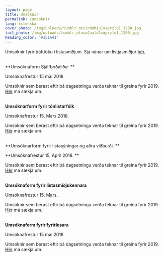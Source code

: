 ```yaml
---
layout: page
title: Umsóknir
permalink: /umsoknir
lang: íslenska
cover_photo: /img/uploads/tumblr_otcin0mhju1vaprzlo1_1280.jpg
tail_photo: /img/uploads/tumblr_otasw2uald1vaprzlo1_1280.jpg
heading_color: '#151A41'
---
```

Umsóknir fyrir þátttöku í listasmiðjum. Sjá nánar um listjasmiðjur [hér.](http://lunga.is/dagskra)<br><br>

**Umsóknaform Sjálfboðaliðar **

Umsóknafrestur 15 maí 2018. 

Umsóknir sem berast eftir þá dagsetningu verða teknar til greina fyrir 2019. [Hér](https://podio.com/webforms/20703886/1425536) má sækja um. <br><br>

**Umsóknarform fyrir tónlistarfólk**

Umsóknafrestur 15. Mars 2018. 

Umsóknir sem berast eftir þá dagsetningu verða teknar til greina fyrir 2019.  [Hér](https://podio.com/webforms/20769252/1427418) má sækja um.<br><br>

**Umsóknarform fyrir listasýningar og aðra viðburði. **

**Umsóknafrestur 15. April 2018. **

Umsóknir sem berast eftir þá dagsetningu verða teknar til greina fyrir 2019. [Hér](https://podio.com/webforms/20769251/1427416) má sækja um. <br><br>

**Umsóknaform fyrir listasmiðjukennara**

Umsóknafrestur 15. Mars. 

Umsóknir sem berast eftir þá dagsetningu verða teknar til greina fyrir 2019. [Hér](https://podio.com/webforms/20769289/1427422) má sækja um. <br><br>

**Umsóknaform fyrir fyrirlesara**

Umsóknafrestur 15 maí 2018. 

Umsóknir sem berast eftir þá dagsetningu verða teknar til greina fyrir 2019.[ Hér](https://podio.com/webforms/20769301/1427427) má sækja um.
